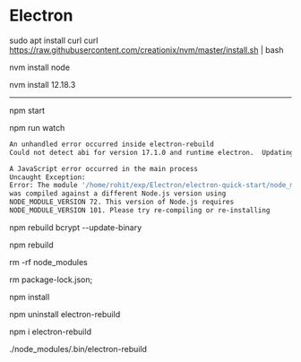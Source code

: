 # Electron

sudo apt install curl 
curl https://raw.githubusercontent.com/creationix/nvm/master/install.sh | bash 

nvm install node 

nvm install 12.18.3 
_____________________________________________


npm start 

npm run watch

```bash
An unhandled error occurred inside electron-rebuild
Could not detect abi for version 17.1.0 and runtime electron.  Updating "node-abi" might help solve this issue if it is a new release of electron

A JavaScript error occurred in the main process
Uncaught Exception:
Error: The module '/home/rohit/exp/Electron/electron-quick-start/node_modules/node-pty/build/Release/pty.node'
was compiled against a different Node.js version using
NODE_MODULE_VERSION 72. This version of Node.js requires
NODE_MODULE_VERSION 101. Please try re-compiling or re-installing
```


npm rebuild bcrypt --update-binary

npm rebuild

rm -rf node_modules

rm package-lock.json;

npm install

npm uninstall electron-rebuild

npm i electron-rebuild

./node_modules/.bin/electron-rebuild
